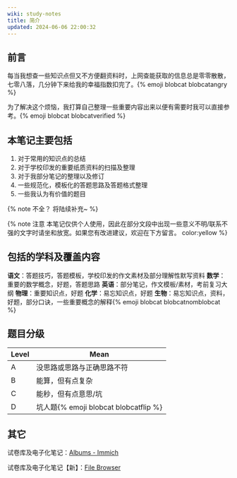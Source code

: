 ```yaml
---
wiki: study-notes
title: 简介
updated: 2024-06-06 22:00:32
---
```


## 前言

每当我想查一些知识点但又不方便翻资料时，上网查能获取的信息总是零零散散，七零八落，几分钟下来给我的幸福指数扣完了。{% emoji blobcat blobcatangry %}

为了解决这个烦恼，我打算自己整理一些重要内容出来以便有需要时我可以直接参考。{% emoji blobcat blobcatverified %}

## 本笔记主要包括

1. 对于常用的知识点的总结
2. 对于学校印发的重要纸质资料的扫描及整理
3. 对于我部分笔记的整理以及修订
4. 一些规范化，模板化的答题思路及答题格式整理
5. 一些我认为有价值的题目

{% note 不全？ 将陆续补充~ %}

{% note 注意 本笔记仅供个人使用，因此在部分文段中出现一些意义不明/联系不强的文字时请坐和放宽。如果您有改进建议，欢迎在下方留言。 color:yellow %}

## 包括的学科及覆盖内容

**语文**：答题技巧，答题模板，学校印发的作文素材及部分理解性默写资料
**数学**：重要的数学概念，好题，答题思路
**英语**：部分笔记，作文模板/素材，考前复习大纲
**物理**：重要知识点，好题
**化学**：易忘知识点，好题
**生物**：易忘知识点，资料，好题，部分口诀，一些重要概念的解释{% emoji blobcat blobcatnomblobcat %}

## 题目分级

| Level | Mean                                  |
| ----- | ------------------------------------- |
| A     | 没思路或思路与正确思路不符            |
| B     | 能算，但有点复杂                      |
| C     | 能秒，但有点意思/坑                   |
| D     | 坑人题{% emoji blobcat blobcatflip %} |



## 其它

试卷库及电子化笔记：[Albums - Immich](https://photo.hzchu.top/)

试卷库及电子化笔记【新】：[File Browser](https://filesb.757678.xyz/)
